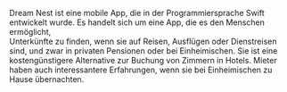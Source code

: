 Dream Nest ist eine mobile App, die in der Programmiersprache Swift entwickelt wurde. Es handelt sich um eine App, die es den Menschen ermöglicht, <br>
Unterkünfte zu finden, wenn sie auf Reisen, Ausflügen oder Dienstreisen sind, und zwar in privaten Pensionen oder bei Einheimischen. Sie ist eine <br>
kostengünstigere Alternative zur Buchung von Zimmern in Hotels. Mieter haben auch interessantere Erfahrungen, wenn sie bei Einheimischen zu Hause übernachten. <br>
